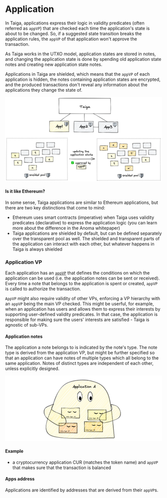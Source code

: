 # Application

In Taiga, applications express their logic in validity predicates (often referred as `appVP`) that are checked each time the application's state is about to be changed. So, if a suggested state transition breaks the application rules, the `appVP` of that application won't approve the transaction. 


As Taiga works in the UTXO model, application states are stored in notes, and changing the application state is done by spending old application state notes and creating new application state notes.

Applications in Taiga are shielded, which means that the `appVP` of each application is hidden, the notes containing application states are encrypted, and the produced transactions don't reveal any information about the applications they change the state of. 

![img.png](img/app_intro.png)

#### Is it like Ethereum?

In some sense, Taiga applications are similar to Ethereum applications, but there are two key distinctions that come to mind:
* Ethereum uses smart contracts (imperative) when Taiga uses validity predicates (declarative) to express the application logic (you can learn more about the difference in the Anoma whitepaper)
* Taiga applications are shielded by default, but can be defined separately over the transparent pool as well. The shielded and transparent parts of the application can interact with each other, but whatever happens in Taiga is always shielded


### Application VP
Each application has an [`appVP`](./validity-predicates.md) that defines the conditions on which the application can be used (i.e. the application notes can be sent or received). Every time a note that belongs to the application is spent or created, `appVP` is called to authorize the transaction.

`AppVP` might also require validity of other VPs, enforcing a VP hierarchy with an `appVP` being the main VP checked. This might be userful, for example, when an application has users and allows them to express their interests by supporting user-defined validity predicates. In that case, the application is responsible for making sure the users' interests are satisfied - Taiga is agnostic of sub-VPs.

#### Application notes
The application a note belongs to is indicated by the note's type. The note type is derived from the application VP, but might be further specified so that an application can have notes of multiple types which all belong to the same application. Notes of distinct types are independent of each other, unless explicitly designed.

![img_1.png](img/app_with_multiple_note_types.png)

#### Example
- a cryptocurrency application CUR (matches the token name) and `appVP` that makes sure that the transaction is balanced

#### Apps address
Applications are identified by addresses that are derived from their `appVP`s. 
